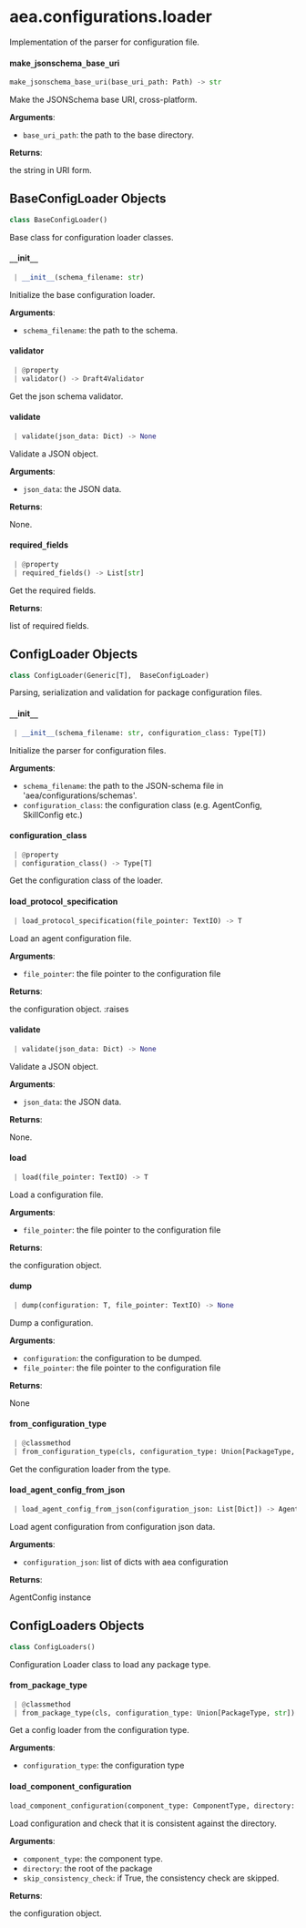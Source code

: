 <a name="aea.configurations.loader"></a>
# aea.configurations.loader

Implementation of the parser for configuration file.

<a name="aea.configurations.loader.make_jsonschema_base_uri"></a>
#### make`_`jsonschema`_`base`_`uri

```python
make_jsonschema_base_uri(base_uri_path: Path) -> str
```

Make the JSONSchema base URI, cross-platform.

**Arguments**:

- `base_uri_path`: the path to the base directory.

**Returns**:

the string in URI form.

<a name="aea.configurations.loader.BaseConfigLoader"></a>
## BaseConfigLoader Objects

```python
class BaseConfigLoader()
```

Base class for configuration loader classes.

<a name="aea.configurations.loader.BaseConfigLoader.__init__"></a>
#### `__`init`__`

```python
 | __init__(schema_filename: str)
```

Initialize the base configuration loader.

**Arguments**:

- `schema_filename`: the path to the schema.

<a name="aea.configurations.loader.BaseConfigLoader.validator"></a>
#### validator

```python
 | @property
 | validator() -> Draft4Validator
```

Get the json schema validator.

<a name="aea.configurations.loader.BaseConfigLoader.validate"></a>
#### validate

```python
 | validate(json_data: Dict) -> None
```

Validate a JSON object.

**Arguments**:

- `json_data`: the JSON data.

**Returns**:

None.

<a name="aea.configurations.loader.BaseConfigLoader.required_fields"></a>
#### required`_`fields

```python
 | @property
 | required_fields() -> List[str]
```

Get the required fields.

**Returns**:

list of required fields.

<a name="aea.configurations.loader.ConfigLoader"></a>
## ConfigLoader Objects

```python
class ConfigLoader(Generic[T],  BaseConfigLoader)
```

Parsing, serialization and validation for package configuration files.

<a name="aea.configurations.loader.ConfigLoader.__init__"></a>
#### `__`init`__`

```python
 | __init__(schema_filename: str, configuration_class: Type[T])
```

Initialize the parser for configuration files.

**Arguments**:

- `schema_filename`: the path to the JSON-schema file in 'aea/configurations/schemas'.
- `configuration_class`: the configuration class (e.g. AgentConfig, SkillConfig etc.)

<a name="aea.configurations.loader.ConfigLoader.configuration_class"></a>
#### configuration`_`class

```python
 | @property
 | configuration_class() -> Type[T]
```

Get the configuration class of the loader.

<a name="aea.configurations.loader.ConfigLoader.load_protocol_specification"></a>
#### load`_`protocol`_`specification

```python
 | load_protocol_specification(file_pointer: TextIO) -> T
```

Load an agent configuration file.

**Arguments**:

- `file_pointer`: the file pointer to the configuration file

**Returns**:

the configuration object.
:raises

<a name="aea.configurations.loader.ConfigLoader.validate"></a>
#### validate

```python
 | validate(json_data: Dict) -> None
```

Validate a JSON object.

**Arguments**:

- `json_data`: the JSON data.

**Returns**:

None.

<a name="aea.configurations.loader.ConfigLoader.load"></a>
#### load

```python
 | load(file_pointer: TextIO) -> T
```

Load a configuration file.

**Arguments**:

- `file_pointer`: the file pointer to the configuration file

**Returns**:

the configuration object.

<a name="aea.configurations.loader.ConfigLoader.dump"></a>
#### dump

```python
 | dump(configuration: T, file_pointer: TextIO) -> None
```

Dump a configuration.

**Arguments**:

- `configuration`: the configuration to be dumped.
- `file_pointer`: the file pointer to the configuration file

**Returns**:

None

<a name="aea.configurations.loader.ConfigLoader.from_configuration_type"></a>
#### from`_`configuration`_`type

```python
 | @classmethod
 | from_configuration_type(cls, configuration_type: Union[PackageType, str]) -> "ConfigLoader"
```

Get the configuration loader from the type.

<a name="aea.configurations.loader.ConfigLoader.load_agent_config_from_json"></a>
#### load`_`agent`_`config`_`from`_`json

```python
 | load_agent_config_from_json(configuration_json: List[Dict]) -> AgentConfig
```

Load agent configuration from configuration json data.

**Arguments**:

- `configuration_json`: list of dicts with aea configuration

**Returns**:

AgentConfig instance

<a name="aea.configurations.loader.ConfigLoaders"></a>
## ConfigLoaders Objects

```python
class ConfigLoaders()
```

Configuration Loader class to load any package type.

<a name="aea.configurations.loader.ConfigLoaders.from_package_type"></a>
#### from`_`package`_`type

```python
 | @classmethod
 | from_package_type(cls, configuration_type: Union[PackageType, str]) -> "ConfigLoader"
```

Get a config loader from the configuration type.

**Arguments**:

- `configuration_type`: the configuration type

<a name="aea.configurations.loader.load_component_configuration"></a>
#### load`_`component`_`configuration

```python
load_component_configuration(component_type: ComponentType, directory: Path, skip_consistency_check: bool = False) -> "ComponentConfiguration"
```

Load configuration and check that it is consistent against the directory.

**Arguments**:

- `component_type`: the component type.
- `directory`: the root of the package
- `skip_consistency_check`: if True, the consistency check are skipped.

**Returns**:

the configuration object.

